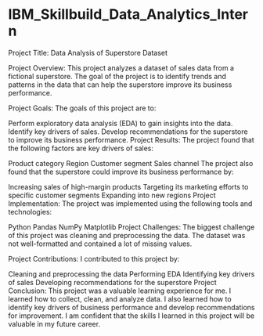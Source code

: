 # IBM_Skillbuild_Data_Analytics_Intern
Project Title: Data Analysis of Superstore Dataset

Project Overview: This project analyzes a dataset of sales data from a fictional superstore. The goal of the project is to identify trends and patterns in the data that can help the superstore improve its business performance.

Project Goals: The goals of this project are to:

Perform exploratory data analysis (EDA) to gain insights into the data.
Identify key drivers of sales.
Develop recommendations for the superstore to improve its business performance.
Project Results: The project found that the following factors are key drivers of sales:

Product category
Region
Customer segment
Sales channel
The project also found that the superstore could improve its business performance by:

Increasing sales of high-margin products
Targeting its marketing efforts to specific customer segments
Expanding into new regions
Project Implementation: The project was implemented using the following tools and technologies:

Python
Pandas
NumPy
Matplotlib
Project Challenges: The biggest challenge of this project was cleaning and preprocessing the data. The dataset was not well-formatted and contained a lot of missing values.

Project Contributions: I contributed to this project by:

Cleaning and preprocessing the data
Performing EDA
Identifying key drivers of sales
Developing recommendations for the superstore
Project Conclusion: This project was a valuable learning experience for me. I learned how to collect, clean, and analyze data. I also learned how to identify key drivers of business performance and develop recommendations for improvement. I am confident that the skills I learned in this project will be valuable in my future career.
